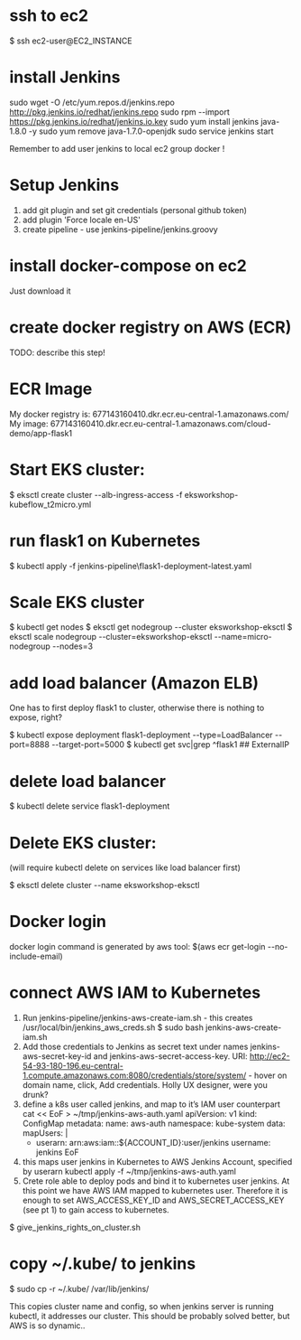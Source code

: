 # ssh to ec2
$ ssh ec2-user@EC2_INSTANCE

# install Jenkins
sudo wget -O /etc/yum.repos.d/jenkins.repo http://pkg.jenkins.io/redhat/jenkins.repo
sudo rpm --import https://pkg.jenkins.io/redhat/jenkins.io.key
sudo yum install jenkins java-1.8.0 -y
sudo yum remove java-1.7.0-openjdk
sudo service jenkins start

Remember to add user jenkins to local ec2 group docker !

# Setup Jenkins
1. add git plugin and set git credentials (personal github token)
2. add plugin 'Force locale en-US'
3. create pipeline - use jenkins-pipeline/jenkins.groovy

# install docker-compose on ec2
Just download it 

# create docker registry on AWS (ECR)
TODO: describe this step!

# ECR Image
My docker registry is: 677143160410.dkr.ecr.eu-central-1.amazonaws.com/
My image: 
677143160410.dkr.ecr.eu-central-1.amazonaws.com/cloud-demo/app-flask1

# Start EKS cluster:

$ eksctl create cluster  --alb-ingress-access  -f eksworkshop-kubeflow_t2micro.yml

# run flask1 on Kubernetes
$ kubectl apply -f jenkins-pipeline\flask1-deployment-latest.yaml

# Scale EKS cluster
$ kubectl get nodes
$ eksctl get nodegroup --cluster eksworkshop-eksctl
$ eksctl scale nodegroup --cluster=eksworkshop-eksctl --name=micro-nodegroup --nodes=3 

# add load balancer (Amazon ELB)
One has to first deploy flask1 to cluster, otherwise there is nothing to expose, right?

$ kubectl expose deployment flask1-deployment --type=LoadBalancer --port=8888 --target-port=5000
$ kubectl get svc|grep ^flask1  ## ExternalIP

# delete load balancer
$ kubectl delete service flask1-deployment

# Delete EKS cluster:
(will require kubectl delete on services like load balancer first)

$ eksctl delete cluster --name eksworkshop-eksctl


# Docker login
docker login command is generated by aws tool:
$(aws ecr get-login --no-include-email)

# connect AWS IAM to Kubernetes
1. Run jenkins-pipeline/jenkins-aws-create-iam.sh - this creates /usr/local/bin/jenkins_aws_creds.sh
$ sudo bash jenkins-aws-create-iam.sh
2. Add those credentials to Jenkins as secret text under names jenkins-aws-secret-key-id and jenkins-aws-secret-access-key. URI: http://ec2-54-93-180-196.eu-central-1.compute.amazonaws.com:8080/credentials/store/system/ - hover on domain name, click, Add credentials. Holly UX designer, were you drunk?
3. define a k8s user called jenkins, and map to it’s IAM user counterpart
cat << EoF > ~/tmp/jenkins-aws-auth.yaml
apiVersion: v1
kind: ConfigMap
metadata:
  name: aws-auth
  namespace: kube-system
data:
  mapUsers: |
    - userarn: arn:aws:iam::${ACCOUNT_ID}:user/jenkins
      username: jenkins
EoF
4. this maps user jenkins in Kubernetes to AWS Jenkins Account, specified by userarn
kubectl apply -f ~/tmp/jenkins-aws-auth.yaml
5. Crete role able to deploy pods and bind it to kubernetes user jenkins. At this point we have AWS IAM mapped to kubernetes user. Therefore it is enough to set AWS_ACCESS_KEY_ID and AWS_SECRET_ACCESS_KEY (see pt 1) to gain access to kubernetes.

$ give_jenkins_rights_on_cluster.sh

# copy ~/.kube/ to jenkins
$ sudo cp -r ~/.kube/ /var/lib/jenkins/

This copies cluster name and config, so when jenkins server is running kubectl, it addresses our cluster. This should be probably solved better, but AWS is so dynamic..




